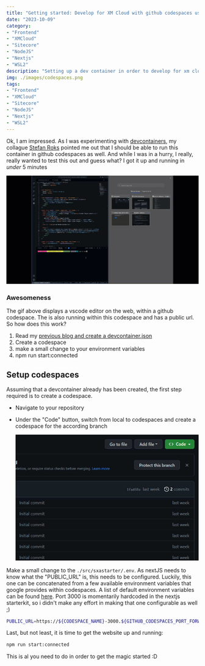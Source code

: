 ```yaml
---
title: "Getting started: Develop for XM Cloud with github codespaces using devcontainers within 5 minutes"
date: "2023-10-09"
category:
- "Frontend"
- "XMCloud"
- "Sitecore"
- "NodeJS"
- "Nextjs"
- "WSL2"
description: "Setting up a dev container in order to develop for xm cloud"
img: ./images/codespaces.png
tags:
- "Frontend"
- "XMCloud"
- "Sitecore"
- "NodeJS"
- "Nextjs"
- "WSL2"
---
```


Ok, I am impressed. As I was experimenting with [devcontainers](../getting-started-develop-for-xm-cloud-in-a-dev-container/), my collague [Stefan Roks](theroks.com) pointed me out that I should be able to run this container in github codespaces as well. And while I was in a hurry, I really, really wanted to test this out and guess what? I got it up and running in *under* 5 minutes

![codespace](./images/codespaces.gif)

### Awesomeness

The gif above displays a vscode editor on the web, within a github codespace. The is also running within this codespace and has a public url. So how does this work?

1. Read my [previous blog and create a devcontainer.json](../getting-started-develop-for-xm-cloud-in-a-dev-container/)
2. Create a codespace
3. make a small change to your environment variables
4. npm run start:connected

## Setup codespaces

Assuming that a devcontainer already has been created, the first step required is to create a codespace.

* Navigate to your repository
* Under the "Code" button, switch from local to codespaces and create a codespace for the according branch

    ![create codespace](./images/create-codespace.gif)

Make a small change to the ```./src/sxastarter/.env```. As nextJS needs to know what the "PUBLIC_URL" is, this needs to be configured. Luckily, this one can be concatenated from a few available environment variables that google provides within codespaces. A list of default environment variables can be found [here](https://docs.github.com/en/codespaces/developing-in-codespaces/default-environment-variables-for-your-codespace). Port 3000 is momentarily hardcoded in the nextjs starterkit, so i didn't make any effort in making that one configurable as well ;)

```bash
PUBLIC_URL=https://${CODESPACE_NAME}-3000.${GITHUB_CODESPACES_PORT_FORWARDING_DOMAIN}/
```

Last, but not least, it is time to get the website up and running:

```bash
npm run start:connected
```

This is al you need to do in order to get the magic started :D